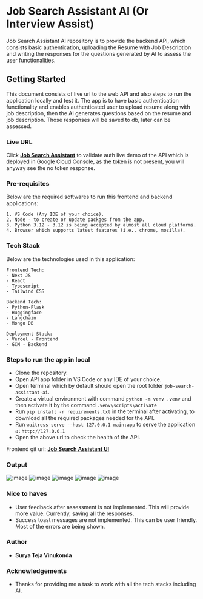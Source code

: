 # Job Search Assistant AI (Or Interview Assist)
Job Search Assistant AI repository is to provide the backend API, which consists basic authentication, uploading the Resume with Job Description and writing the responses for the questions generated by AI to assess the user functionalities.

## Getting Started
This document consists of live url to the web API and also steps to run the application locally and test it. The app is to have basic authentication functionality and enables authenticated user to upload resume along with job description, then the AI generates questions based on the resume and job description. Those responses will be saved to db, later can be assessed.

### Live URL
Click <a href="https://job-search-assistant-ai-301168553259.us-central1.run.app/auth/validate" target="_blank">**Job Search Assistant**</a> to validate auth live demo of the API which is deployed in Google Cloud Console, as the token is not present, you will anyway see the no token response.

### Pre-requisites
Below are the required softwares to run this frontend and backend applications:
```
1. VS Code (Any IDE of your choice).
2. Node - to create or update packges from the app.
3. Python 3.12 - 3.12 is being accepted by almost all cloud platforms.
4. Browser which supports latest features (i.e., chrome, mozilla).
```

### Tech Stack
Below are the technologies used in this application:
```
Frontend Tech:
- Next JS
- React
- Typescript
- Tailwind CSS

Backend Tech:
- Python-Flask
- Huggingface
- Langchain
- Mongo DB

Deployment Stack:
- Vercel - Frontend
- GCM - Backend
```

### Steps to run the app in local
* Clone the repository.
* Open API app folder in VS Code or any IDE of your choice.
* Open terminal which by default should open the root folder `job-search-assistant-ai`.
* Create a virtual environment with command `python -m venv .venv` and then activate it by the command `.venv\scripts\activate`
* Run `pip install -r requirements.txt` in the terminal after activating, to download all the required packages needed for the API.
* Run `waitress-serve --host 127.0.0.1 main:app` to serve the application at `http://127.0.0.1`
* Open the above url to check the health of the API.

Frontend git url: [**Job Search Assistant UI**](https://github.com/Surya51/job-search-assistant-ui) 

### Output

![image](https://github.com/user-attachments/assets/0bcda66a-b45a-40b4-9c5f-4085abb342a3)
![image](https://github.com/user-attachments/assets/7140c5b2-0e59-449b-b7e8-f5d7fc4242f1)
![image](https://github.com/user-attachments/assets/580cbe52-b2d6-4aeb-9832-8beef6a72cbf)
![image](https://github.com/user-attachments/assets/28e0d6a2-f617-470d-8140-b36b1b7f7921)
![image](https://github.com/user-attachments/assets/ce552fb2-46fc-48e2-a94c-e8e0de413995)

### Nice to haves
- User feedback after assessment is not implemented. This will provide more value. Currently, saving all the responses.
- Success toast messages are not implemented. This can be user friendly. Most of the errors are being shown.

### Author

* **Surya Teja Vinukonda**

### Acknowledgements

* Thanks for providing me a task to work with all the tech stacks including AI.
